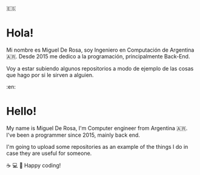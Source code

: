 :es: 
# Hola!

Mi nombre es Miguel De Rosa, soy Ingeniero en Computación de Argentina :argentina:. Desde 2015 me dedico a la programación, principalmente Back-End.

Voy a estar subiendo algunos repositorios a modo de ejemplo de las cosas que hago por si le sirven a alguien.


:en:
# Hello!

My name is Miguel De Rosa, I'm Computer engineer from Argentina :argentina:. I've been a programmer since 2015, mainly back end. 

I'm going to upload some repositories as an example of the things I do in case they are useful for someone.

:coffee: :computer: :beer:
Happy coding!
